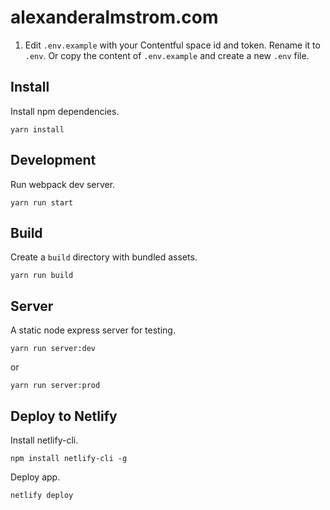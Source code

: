 # alexanderalmstrom.com

1. Edit `.env.example` with your Contentful space id and token. Rename it to `.env`. Or copy the content of  `.env.example` and create a new `.env` file.

## Install

Install npm dependencies.

```
yarn install
```

## Development

Run webpack dev server.

```
yarn run start
```

## Build

Create a `build` directory with bundled assets.

```
yarn run build
```

## Server

A static node express server for testing.

```
yarn run server:dev
```

or

```
yarn run server:prod
```

## Deploy to Netlify

Install netlify-cli.

```
npm install netlify-cli -g
```

Deploy app.

```
netlify deploy
```
